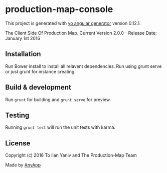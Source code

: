 # production-map-console

This project is generated with [yo angular generator](https://github.com/yeoman/generator-angular)
version 0.12.1.

The Client Side Of Production Map.
Current Version 2.0.0 - Release Date: January 1st 2016

## Installation
Run Bower install to install all relavent dependencies.
Run using grunt serve or just grunt for instance creating.

## Build & development

Run `grunt` for building and `grunt serve` for preview.

## Testing

Running `grunt test` will run the unit tests with karma.


## License

Copyright (c) 2016 To Ilan Yaniv and The Production-Map Team

Made by [AnyApp](http://any-app.com/)
